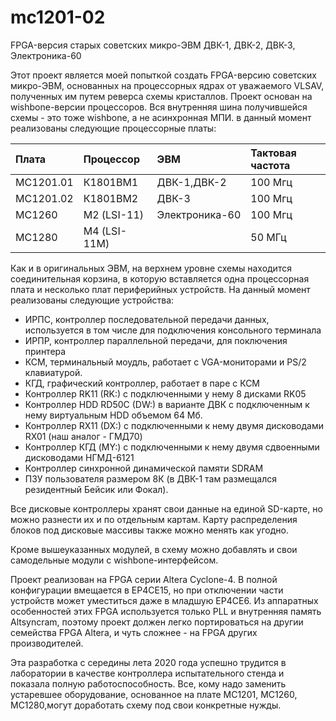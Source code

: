 # mc1201-02
FPGA-версия старых советских микро-ЭВМ ДВК-1, ДВК-2, ДВК-3, Электроника-60

Этот проект является моей попыткой создать FPGA-версию советских микро-ЭВМ, основанных на процессорных ядрах от уважаемого VLSAV, полученных им путем реверса схемы кристаллов.
Проект основан на wishbone-версии процессоров. Вся внутренняя шина получившейся схемы - это тоже wishbone, а не асинхронная МПИ. в данный момент реализованы следующие процессорные платы:

| Плата | Процессор | ЭВМ | Тактовая частота |
|:----------------|:---------|:----------------|:---------------|
|  МС1201.01 |  К1801ВМ1     | ДВК-1,ДВК-2    |    100 Мгц|
|  МС1201.02 |  К1801ВМ2     | ДВК-3          |   100 Мгц|
|  МС1260    |  М2 (LSI-11)  | Электроника-60 |   100 Мгц|
|  МС1280    |  М4 (LSI-11M) |                |   50 МГц|

Как и в оригинальных ЭВМ, на верхнем уровне схемы находится соединительная корзина, в которую вставляется одна процессорная плата и несколько плат периферийных устройств. На данный момент реализованы следующие устройства:

- ИРПС, контроллер последовательной передачи данных, используется в том числе для подключения консольного терминала
- ИРПР, контроллер параллельной передачи, для поключения принтера
- КСМ, терминальный моудль, работает с VGA-мониторами и PS/2 клавиатурой.
- КГД, графический контроллер, работает в паре с КСМ
- Контроллер RK11 (RK:) с подключенными у нему 8 дисками RK05
- Контроллер HDD RD50C (DW:) в варианте ДВК с подключенным к нему виртуальным HDD объемом 64 Мб.
- Контроллер RX11 (DX:)  с подключенными к нему двумя дисководами RX01 (наш аналог - ГМД70)
- Контроллер КГД (MY:) с подключенными к нему двумя сдвоенными дисководами НГМД-6121
- Контроллер синхронной динамической памяти SDRAM
- ПЗУ пользователя размером 8К (в ДВК-1 там размещался резидентный Бейсик или Фокал).

Все дисковые контроллеры хранят свои данные на единой SD-карте, но можно разнести их и по отдельным картам. Карту распределения блоков под дисковые массивы также можно менять как угодно.

Кроме вышеуказанных модулей, в схему можно добавлять и свои самодельные модули с wishbone-интерфейсом.

Проект реализован на FPGA серии Altera Cyclone-4. В полной конфигурации вмещается в EP4CE15, но при отключении части устройств может уместиться даже в младшую EP4CE6. Из аппаратных особенностей этих FPGA используется только PLL и внутренняя память Altsyncram, поэтому проект должен легко портироваться на другии семейства FPGA Altera, и чуть сложнее - на FPGA других производителей.

Эта разработка с середины лета 2020 года успешно трудится в лаборатории в качестве контроллера испытательного стенда и показала полную работоспособность. Все, кому надо заменить устаревшее оборудование, основанное на плате МС1201, МС1260, МС1280,могут доработать схему под свои конкретные нужды.
